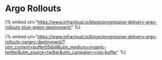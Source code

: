 # Argo Rollouts

{% embed url="https://www.infracloud.io/blogs/progressive-delivery-argo-rollouts-blue-green-deployment/" %}

{% embed url="https://www.infracloud.io/blogs/progressive-delivery-argo-rollouts-canary-deployment/?utm_content=buffer05da9&utm_medium=organic-twitter&utm_source=twitter&utm_campaign=civo-buffer" %}
